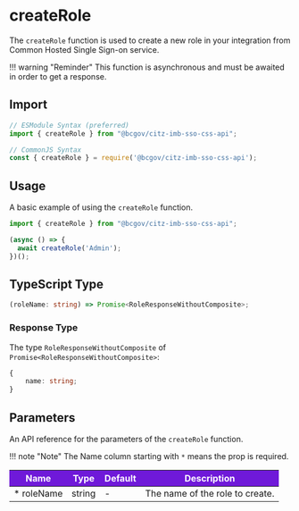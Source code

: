 # createRole

The `createRole` function is used to create a new role in your integration from Common Hosted Single Sign-on service.

!!! warning "Reminder"
    This function is asynchronous and must be awaited in order to get a response.

## Import

```JavaScript
// ESModule Syntax (preferred)
import { createRole } from "@bcgov/citz-imb-sso-css-api";

// CommonJS Syntax
const { createRole } = require('@bcgov/citz-imb-sso-css-api');
```

## Usage

A basic example of using the `createRole` function.

```JavaScript
import { createRole } from "@bcgov/citz-imb-sso-css-api";

(async () => {
  await createRole('Admin');
})();
```

## TypeScript Type

```TypeScript
(roleName: string) => Promise<RoleResponseWithoutComposite>;
```

### Response Type

The type `RoleResponseWithoutComposite` of `Promise<RoleResponseWithoutComposite>`:

```TypeScript
{
    name: string;
}
```

## Parameters

An API reference for the parameters of the `createRole` function.

!!! note "Note"
    The Name column starting with `*` means the prop is required.

<table>
  <!-- Table columns -->
  <thead>
    <tr>
      <th style="background: #6f19d9; color: white;">Name</th>
      <th style="background: #6f19d9; color: white;">Type</th>
      <th style="background: #6f19d9; color: white;">Default</th>
      <th style="background: #6f19d9; color: white;">Description</th>
    </tr>
  </thead>

  <!-- Table rows -->
  <tbody>
    <tr>
      <td>* roleName</td>
      <td>string</td>
      <td>-</td>
      <td>The name of the role to create.</td>
    </tr>
  </tbody>
</table>
